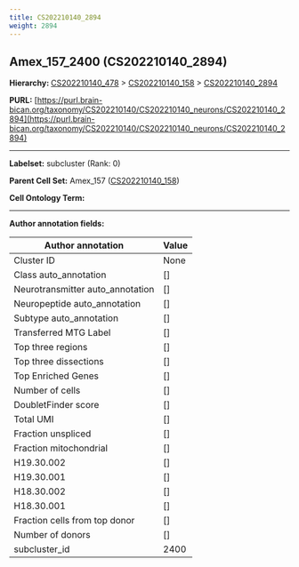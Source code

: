 ```yaml
---
title: CS202210140_2894
weight: 2894
---
```

## Amex_157_2400 (CS202210140_2894)
<b>Hierarchy: </b>
[CS202210140_478](../CS202210140_478) >
[CS202210140_158](../CS202210140_158) >
[CS202210140_2894](../CS202210140_2894)

**PURL:** [https://purl.brain-bican.org/taxonomy/CS202210140/CS202210140_neurons/CS202210140_2894](https://purl.brain-bican.org/taxonomy/CS202210140/CS202210140_neurons/CS202210140_2894)

---


**Labelset:** subcluster (Rank: 0)

**Parent Cell Set:** Amex_157 ([CS202210140_158](../CS202210140_158))



**Cell Ontology Term:** 

[MARKER GENES.]: #


---

[TRANSFERRED ANNOTATIONS.]: #


[AUTHOR ANNOTATION FIELDS.]: #


**Author annotation fields:**

| Author annotation | Value |
|-------------------|-------|
|Cluster ID|None|
|Class auto_annotation|[]|
|Neurotransmitter auto_annotation|[]|
|Neuropeptide auto_annotation|[]|
|Subtype auto_annotation|[]|
|Transferred MTG Label|[]|
|Top three regions|[]|
|Top three dissections|[]|
|Top Enriched Genes|[]|
|Number of cells|[]|
|DoubletFinder score|[]|
|Total UMI|[]|
|Fraction unspliced|[]|
|Fraction mitochondrial|[]|
|H19.30.002|[]|
|H19.30.001|[]|
|H18.30.002|[]|
|H18.30.001|[]|
|Fraction cells from top donor|[]|
|Number of donors|[]|
|subcluster_id|2400|
